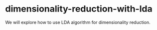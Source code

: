 # dimensionality-reduction-with-lda
We will explore how to use LDA algorithm for dimensionality reduction.
